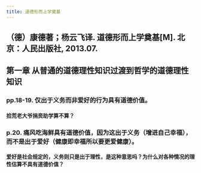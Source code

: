 ```yaml
---
title: 道德形而上学奠基
---
```


## （德）康德著；杨云飞译. 道德形而上学奠基[M]. 北京：人民出版社, 2013.07.

## 第一章 从普通的道德理性知识过渡到哲学的道德理性知识
### pp.18-19. 仅出于义务而非爱好的行为具有道德价值。
#### 拾荒老大爷捐资助学算不算？
### p.20. 痛风吃海鲜具有道德价值，因为这出于义务（增进自己幸福），而不是出于爱好（健康即幸福所以要更爱健康）。
#### 爱好是社会规定的，义务则只是出于理性，是这种意思吗？为什么对各种情况的理性估算不具有道德价值？
